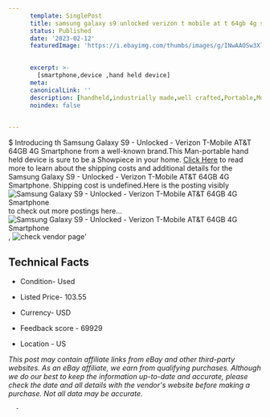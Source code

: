 ```yaml
---
      template: SinglePost
      title: samsung galaxy s9 unlocked verizon t mobile at t 64gb 4g smartphone
      status: Published
      date: '2023-02-12'
      featuredImage: 'https://i.ebayimg.com/thumbs/images/g/INwAAOSw3XliK~Z4/s-l225.jpg'
       

      excerpt: >-
        [smartphone,device ,hand held device]
      meta:
      canonicalLink: ''
      description: [handheld,industrially made,well crafted,Portable,Mobile,Compact,Convenient,Lightweight,Maneuverable,Man-portable,Miniature,Carriable,Hand-held,Light,Holdable,Transportable,Mobile device,Pocket-sized,On-the-go,Wireless,Cordless,Compact size,Convenient size, smartphone,device ,hand held device]
      noindex: false
      

---
```

$
      Introducing th Samsung Galaxy S9 - Unlocked - Verizon T-Mobile AT&T 64GB 4G Smartphone from a well-known brand.This Man-portable hand held device is sure to be a Showpiece in your home. [Click Here](https://www.ebay.com/itm/274614344653?hash=item3ff04a5bcd%3Ag%3AINwAAOSw3XliK%7EZ4&mkevt=1&mkcid=1&mkrid=711-53200-19255-0&campid=%253CePNCampaignId%253E&customid=%253CreferenceId%253E&toolid=10049) to read more to learn about the shipping costs and additional details for the Samsung Galaxy S9 - Unlocked - Verizon T-Mobile AT&T 64GB 4G Smartphone. Shipping cost is undefined.Here is the posting visibly ![Samsung Galaxy S9 - Unlocked - Verizon T-Mobile AT&T 64GB 4G Smartphone](https://i.ebayimg.com/thumbs/images/g/INwAAOSw3XliK~Z4/s-l225.jpg) to check out more postings here... ![Samsung Galaxy S9 - Unlocked - Verizon T-Mobile AT&T 64GB 4G Smartphone](https://i.ebayimg.com/images/g/INwAAOSw3XliK~Z4/s-l1200.jpg), ![check vendor page]()'

      

 ## Technical Facts 



     
      

 - Condition- Used 


      

 - Listed Price- 103.55 


      

 - Currency- USD 


      

 - Feedback score - 69929 


      

 - Location - US 


      
      

 *_This post may contain affiliate links from eBay and other third-party websites. As an eBay affiliate, we earn from qualifying purchases. Although we do our best to keep the information up-to-date and accurate, please check the date and all details with the vendor's website before making a purchase. Not all data may be accurate._*




      -

